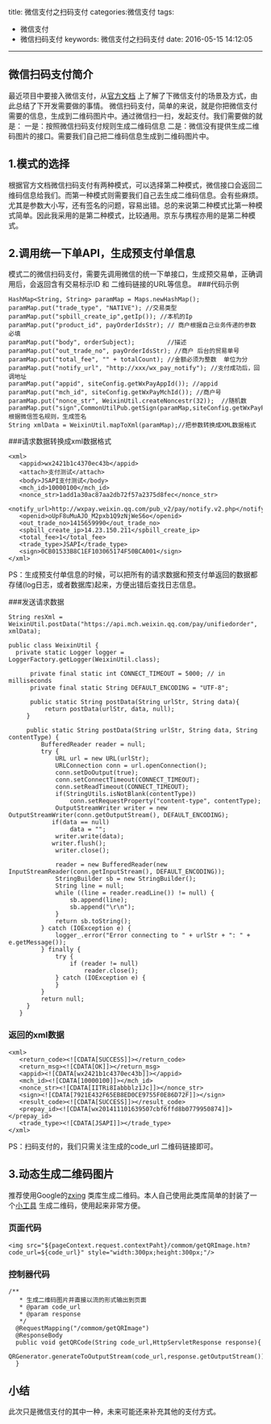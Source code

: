 title: 微信支付之扫码支付
categories:微信支付
tags:
  - 微信支付
  - 微信扫码支付
keywords: 微信支付之扫码支付
date: 2016-05-15 14:12:05
---

## 微信扫码支付简介
最近项目中要接入微信支付，从[官方文档](https://pay.weixin.qq.com/wiki/doc/api/native.php?chapter=6_1) 上了解了下微信支付的场景及方式，由此总结了下开发需要做的事情。
微信扫码支付，简单的来说，就是你把微信支付需要的信息，生成到二维码图片中。通过微信扫一扫，发起支付。我们需要做的就是：
	一是：按照微信扫码支付规则生成二维码信息
	二是：微信没有提供生成二维码图片的接口。需要我们自己把二维码信息生成到二维码图片中。

## 1.模式的选择
根据官方文档微信扫码支付有两种模式，可以选择第二种模式，微信接口会返回二维码信息给我们。而第一种模式则需要我们自己去生成二维码信息。会有些麻烦。尤其是参数大小写，还有签名的问题，容易出错。总的来说第二种模式比第一种模式简单。因此我采用的是第二种模式，比较通用。京东与携程亦用的是第二种模式。

## 2.调用统一下单API，生成预支付单信息
模式二的微信扫码支付，需要先调用微信的统一下单接口，生成预交易单，正确调用后，会返回含有交易标示ID 和 二维码链接的URL等信息。
###代码示例
```
HashMap<String, String> paramMap = Maps.newHashMap(); 
paramMap.put("trade_type", "NATIVE"); //交易类型
paramMap.put("spbill_create_ip",getIp()); //本机的Ip
paramMap.put("product_id", payOrderIdsStr); // 商户根据自己业务传递的参数 必填
paramMap.put("body", orderSubject);         //描述
paramMap.put("out_trade_no", payOrderIdsStr); //商户 后台的贸易单号
paramMap.put("total_fee", "" + totalCount); //金额必须为整数  单位为分
paramMap.put("notify_url", "http://xxx/wx_pay_notify"); //支付成功后，回调地址     
paramMap.put("appid", siteConfig.getWxPayAppId()); //appid
paramMap.put("mch_id", siteConfig.getWxPayMchId()); //商户号      
paramMap.put("nonce_str", WeixinUtil.createNoncestr(32));  //随机数  
paramMap.put("sign",CommonUtilPub.getSign(paramMap,siteConfig.getWxPayPartnerKey()));//根据微信签名规则，生成签名 
String xmlData = WeixinUtil.mapToXml(paramMap);//把参数转换成XML数据格式
```
###请求数据转换成xml数据格式
```
<xml>
   <appid>wx2421b1c4370ec43b</appid>
   <attach>支付测试</attach>
   <body>JSAPI支付测试</body>
   <mch_id>10000100</mch_id>
   <nonce_str>1add1a30ac87aa2db72f57a2375d8fec</nonce_str>
   <notify_url>http://wxpay.weixin.qq.com/pub_v2/pay/notify.v2.php</notify_url>
   <openid>oUpF8uMuAJO_M2pxb1Q9zNjWeS6o</openid>
   <out_trade_no>1415659990</out_trade_no>
   <spbill_create_ip>14.23.150.211</spbill_create_ip>
   <total_fee>1</total_fee>
   <trade_type>JSAPI</trade_type>
   <sign>0CB01533B8C1EF103065174F50BCA001</sign>
</xml>
```
PS：生成预支付单信息的时候，可以把所有的请求数据和预支付单返回的数据都存储(log日志，或者数据库)起来，方便出错后查找日志信息。

###发送请求数据
```
String resXml = WeixinUtil.postData("https://api.mch.weixin.qq.com/pay/unifiedorder", xmlData);

public class WeixinUtil {
  private static Logger logger = LoggerFactory.getLogger(WeixinUtil.class);
  
      private final static int CONNECT_TIMEOUT = 5000; // in milliseconds
      private final static String DEFAULT_ENCODING = "UTF-8";
      
      public static String postData(String urlStr, String data){
          return postData(urlStr, data, null);
     }
      
     public static String postData(String urlStr, String data, String contentType) {
         BufferedReader reader = null;
         try {
             URL url = new URL(urlStr);
             URLConnection conn = url.openConnection();
             conn.setDoOutput(true);
             conn.setConnectTimeout(CONNECT_TIMEOUT);
             conn.setReadTimeout(CONNECT_TIMEOUT);
             if(StringUtils.isNotBlank(contentType))
                 conn.setRequestProperty("content-type", contentType);
             OutputStreamWriter writer = new OutputStreamWriter(conn.getOutputStream(), DEFAULT_ENCODING);
            if(data == null)
                 data = "";
             writer.write(data); 
            writer.flush();
             writer.close();  
 
             reader = new BufferedReader(new InputStreamReader(conn.getInputStream(), DEFAULT_ENCODING));
             StringBuilder sb = new StringBuilder();
             String line = null;
             while ((line = reader.readLine()) != null) {
                 sb.append(line);
                 sb.append("\r\n");
             }
             return sb.toString();
         } catch (IOException e) {
             logger_.error("Error connecting to " + urlStr + ": " + e.getMessage());
         } finally {
             try {
                 if (reader != null)
                     reader.close();
             } catch (IOException e) {
             }
         }
         return null;
     }
   }
```
### 返回的xml数据
```
<xml>
   <return_code><![CDATA[SUCCESS]]></return_code>
   <return_msg><![CDATA[OK]]></return_msg>
   <appid><![CDATA[wx2421b1c4370ec43b]]></appid>
   <mch_id><![CDATA[10000100]]></mch_id>
   <nonce_str><![CDATA[IITRi8Iabbblz1Jc]]></nonce_str>
   <sign><![CDATA[7921E432F65EB8ED0CE9755F0E86D72F]]></sign>
   <result_code><![CDATA[SUCCESS]]></result_code>
   <prepay_id><![CDATA[wx201411101639507cbf6ffd8b0779950874]]></prepay_id>
   <trade_type><![CDATA[JSAPI]]></trade_type>
</xml>
```
PS：扫码支付的，我们只需关注生成的code_url 二维码链接即可。

## 3.动态生成二维码图片
推荐使用Google的[zxing](https://github.com/zxing/zxing) 类库生成二维码。本人自己使用此类库简单的封装了一个[小工具](https://github.com/mrwlei/QRGenerator) 生成二维码，使用起来非常方便。
### 页面代码
```
<img src="${pageContext.request.contextPaht}/commom/getQRImage.htm?code_url=${code_url}" style="width:300px;height:300px;"/>
```
### 控制器代码
```
/**
   * 生成二维码图片并直接以流的形式输出到页面
   * @param code_url
   * @param response
   */
  @RequestMapping("/commom/getQRImage")
  @ResponseBody
  public void getQRCode(String code_url,HttpServletResponse response){
    QRGenerator.generateToOutputStream(code_url,response.getOutputStream());
  }
```

## 小结
此次只是微信支付的其中一种，未来可能还来补充其他的支付方式。
